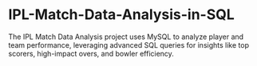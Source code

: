 # IPL-Match-Data-Analysis-in-SQL
The IPL Match Data Analysis project uses MySQL to analyze player and team performance, leveraging advanced SQL queries for insights like top scorers, high-impact overs, and bowler efficiency.
